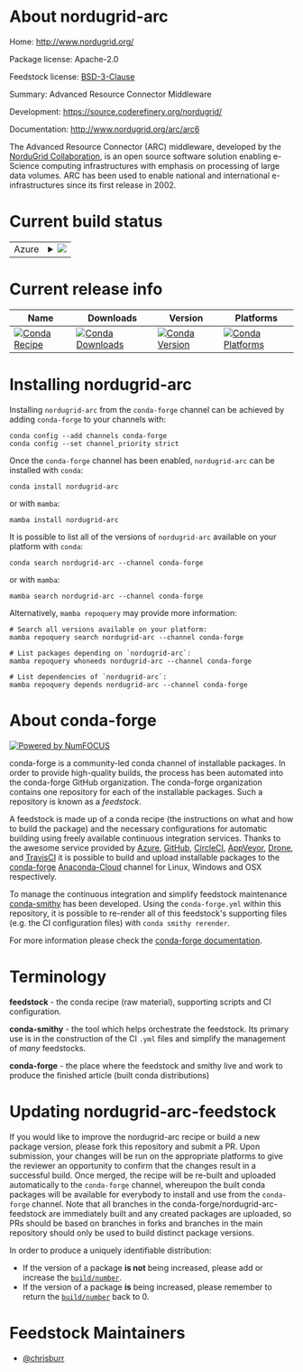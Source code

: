 About nordugrid-arc
===================

Home: http://www.nordugrid.org/

Package license: Apache-2.0

Feedstock license: [BSD-3-Clause](https://github.com/conda-forge/nordugrid-arc-feedstock/blob/main/LICENSE.txt)

Summary: Advanced Resource Connector Middleware

Development: https://source.coderefinery.org/nordugrid/

Documentation: http://www.nordugrid.org/arc/arc6

The Advanced Resource Connector (ARC) middleware, developed by the
[NorduGrid Collaboration](http://www.nordugrid.org>), is an open source software
solution enabling e-Science computing infrastructures with emphasis on
processing of large data volumes.
ARC has been used to enable national and international e-infrastructures
since its first release in 2002.


Current build status
====================


<table>
    
  <tr>
    <td>Azure</td>
    <td>
      <details>
        <summary>
          <a href="https://dev.azure.com/conda-forge/feedstock-builds/_build/latest?definitionId=10152&branchName=main">
            <img src="https://dev.azure.com/conda-forge/feedstock-builds/_apis/build/status/nordugrid-arc-feedstock?branchName=main">
          </a>
        </summary>
        <table>
          <thead><tr><th>Variant</th><th>Status</th></tr></thead>
          <tbody><tr>
              <td>linux_64_python3.10.____cpython</td>
              <td>
                <a href="https://dev.azure.com/conda-forge/feedstock-builds/_build/latest?definitionId=10152&branchName=main">
                  <img src="https://dev.azure.com/conda-forge/feedstock-builds/_apis/build/status/nordugrid-arc-feedstock?branchName=main&jobName=linux&configuration=linux_64_python3.10.____cpython" alt="variant">
                </a>
              </td>
            </tr><tr>
              <td>linux_64_python3.7.____cpython</td>
              <td>
                <a href="https://dev.azure.com/conda-forge/feedstock-builds/_build/latest?definitionId=10152&branchName=main">
                  <img src="https://dev.azure.com/conda-forge/feedstock-builds/_apis/build/status/nordugrid-arc-feedstock?branchName=main&jobName=linux&configuration=linux_64_python3.7.____cpython" alt="variant">
                </a>
              </td>
            </tr><tr>
              <td>linux_64_python3.8.____cpython</td>
              <td>
                <a href="https://dev.azure.com/conda-forge/feedstock-builds/_build/latest?definitionId=10152&branchName=main">
                  <img src="https://dev.azure.com/conda-forge/feedstock-builds/_apis/build/status/nordugrid-arc-feedstock?branchName=main&jobName=linux&configuration=linux_64_python3.8.____cpython" alt="variant">
                </a>
              </td>
            </tr><tr>
              <td>linux_64_python3.9.____cpython</td>
              <td>
                <a href="https://dev.azure.com/conda-forge/feedstock-builds/_build/latest?definitionId=10152&branchName=main">
                  <img src="https://dev.azure.com/conda-forge/feedstock-builds/_apis/build/status/nordugrid-arc-feedstock?branchName=main&jobName=linux&configuration=linux_64_python3.9.____cpython" alt="variant">
                </a>
              </td>
            </tr><tr>
              <td>linux_aarch64_python3.10.____cpython</td>
              <td>
                <a href="https://dev.azure.com/conda-forge/feedstock-builds/_build/latest?definitionId=10152&branchName=main">
                  <img src="https://dev.azure.com/conda-forge/feedstock-builds/_apis/build/status/nordugrid-arc-feedstock?branchName=main&jobName=linux&configuration=linux_aarch64_python3.10.____cpython" alt="variant">
                </a>
              </td>
            </tr><tr>
              <td>linux_aarch64_python3.7.____cpython</td>
              <td>
                <a href="https://dev.azure.com/conda-forge/feedstock-builds/_build/latest?definitionId=10152&branchName=main">
                  <img src="https://dev.azure.com/conda-forge/feedstock-builds/_apis/build/status/nordugrid-arc-feedstock?branchName=main&jobName=linux&configuration=linux_aarch64_python3.7.____cpython" alt="variant">
                </a>
              </td>
            </tr><tr>
              <td>linux_aarch64_python3.8.____cpython</td>
              <td>
                <a href="https://dev.azure.com/conda-forge/feedstock-builds/_build/latest?definitionId=10152&branchName=main">
                  <img src="https://dev.azure.com/conda-forge/feedstock-builds/_apis/build/status/nordugrid-arc-feedstock?branchName=main&jobName=linux&configuration=linux_aarch64_python3.8.____cpython" alt="variant">
                </a>
              </td>
            </tr><tr>
              <td>linux_aarch64_python3.9.____cpython</td>
              <td>
                <a href="https://dev.azure.com/conda-forge/feedstock-builds/_build/latest?definitionId=10152&branchName=main">
                  <img src="https://dev.azure.com/conda-forge/feedstock-builds/_apis/build/status/nordugrid-arc-feedstock?branchName=main&jobName=linux&configuration=linux_aarch64_python3.9.____cpython" alt="variant">
                </a>
              </td>
            </tr><tr>
              <td>linux_ppc64le_python3.10.____cpython</td>
              <td>
                <a href="https://dev.azure.com/conda-forge/feedstock-builds/_build/latest?definitionId=10152&branchName=main">
                  <img src="https://dev.azure.com/conda-forge/feedstock-builds/_apis/build/status/nordugrid-arc-feedstock?branchName=main&jobName=linux&configuration=linux_ppc64le_python3.10.____cpython" alt="variant">
                </a>
              </td>
            </tr><tr>
              <td>linux_ppc64le_python3.7.____cpython</td>
              <td>
                <a href="https://dev.azure.com/conda-forge/feedstock-builds/_build/latest?definitionId=10152&branchName=main">
                  <img src="https://dev.azure.com/conda-forge/feedstock-builds/_apis/build/status/nordugrid-arc-feedstock?branchName=main&jobName=linux&configuration=linux_ppc64le_python3.7.____cpython" alt="variant">
                </a>
              </td>
            </tr><tr>
              <td>linux_ppc64le_python3.8.____cpython</td>
              <td>
                <a href="https://dev.azure.com/conda-forge/feedstock-builds/_build/latest?definitionId=10152&branchName=main">
                  <img src="https://dev.azure.com/conda-forge/feedstock-builds/_apis/build/status/nordugrid-arc-feedstock?branchName=main&jobName=linux&configuration=linux_ppc64le_python3.8.____cpython" alt="variant">
                </a>
              </td>
            </tr><tr>
              <td>linux_ppc64le_python3.9.____cpython</td>
              <td>
                <a href="https://dev.azure.com/conda-forge/feedstock-builds/_build/latest?definitionId=10152&branchName=main">
                  <img src="https://dev.azure.com/conda-forge/feedstock-builds/_apis/build/status/nordugrid-arc-feedstock?branchName=main&jobName=linux&configuration=linux_ppc64le_python3.9.____cpython" alt="variant">
                </a>
              </td>
            </tr>
          </tbody>
        </table>
      </details>
    </td>
  </tr>
</table>

Current release info
====================

| Name | Downloads | Version | Platforms |
| --- | --- | --- | --- |
| [![Conda Recipe](https://img.shields.io/badge/recipe-nordugrid--arc-green.svg)](https://anaconda.org/conda-forge/nordugrid-arc) | [![Conda Downloads](https://img.shields.io/conda/dn/conda-forge/nordugrid-arc.svg)](https://anaconda.org/conda-forge/nordugrid-arc) | [![Conda Version](https://img.shields.io/conda/vn/conda-forge/nordugrid-arc.svg)](https://anaconda.org/conda-forge/nordugrid-arc) | [![Conda Platforms](https://img.shields.io/conda/pn/conda-forge/nordugrid-arc.svg)](https://anaconda.org/conda-forge/nordugrid-arc) |

Installing nordugrid-arc
========================

Installing `nordugrid-arc` from the `conda-forge` channel can be achieved by adding `conda-forge` to your channels with:

```
conda config --add channels conda-forge
conda config --set channel_priority strict
```

Once the `conda-forge` channel has been enabled, `nordugrid-arc` can be installed with `conda`:

```
conda install nordugrid-arc
```

or with `mamba`:

```
mamba install nordugrid-arc
```

It is possible to list all of the versions of `nordugrid-arc` available on your platform with `conda`:

```
conda search nordugrid-arc --channel conda-forge
```

or with `mamba`:

```
mamba search nordugrid-arc --channel conda-forge
```

Alternatively, `mamba repoquery` may provide more information:

```
# Search all versions available on your platform:
mamba repoquery search nordugrid-arc --channel conda-forge

# List packages depending on `nordugrid-arc`:
mamba repoquery whoneeds nordugrid-arc --channel conda-forge

# List dependencies of `nordugrid-arc`:
mamba repoquery depends nordugrid-arc --channel conda-forge
```


About conda-forge
=================

[![Powered by
NumFOCUS](https://img.shields.io/badge/powered%20by-NumFOCUS-orange.svg?style=flat&colorA=E1523D&colorB=007D8A)](https://numfocus.org)

conda-forge is a community-led conda channel of installable packages.
In order to provide high-quality builds, the process has been automated into the
conda-forge GitHub organization. The conda-forge organization contains one repository
for each of the installable packages. Such a repository is known as a *feedstock*.

A feedstock is made up of a conda recipe (the instructions on what and how to build
the package) and the necessary configurations for automatic building using freely
available continuous integration services. Thanks to the awesome service provided by
[Azure](https://azure.microsoft.com/en-us/services/devops/), [GitHub](https://github.com/),
[CircleCI](https://circleci.com/), [AppVeyor](https://www.appveyor.com/),
[Drone](https://cloud.drone.io/welcome), and [TravisCI](https://travis-ci.com/)
it is possible to build and upload installable packages to the
[conda-forge](https://anaconda.org/conda-forge) [Anaconda-Cloud](https://anaconda.org/)
channel for Linux, Windows and OSX respectively.

To manage the continuous integration and simplify feedstock maintenance
[conda-smithy](https://github.com/conda-forge/conda-smithy) has been developed.
Using the ``conda-forge.yml`` within this repository, it is possible to re-render all of
this feedstock's supporting files (e.g. the CI configuration files) with ``conda smithy rerender``.

For more information please check the [conda-forge documentation](https://conda-forge.org/docs/).

Terminology
===========

**feedstock** - the conda recipe (raw material), supporting scripts and CI configuration.

**conda-smithy** - the tool which helps orchestrate the feedstock.
                   Its primary use is in the construction of the CI ``.yml`` files
                   and simplify the management of *many* feedstocks.

**conda-forge** - the place where the feedstock and smithy live and work to
                  produce the finished article (built conda distributions)


Updating nordugrid-arc-feedstock
================================

If you would like to improve the nordugrid-arc recipe or build a new
package version, please fork this repository and submit a PR. Upon submission,
your changes will be run on the appropriate platforms to give the reviewer an
opportunity to confirm that the changes result in a successful build. Once
merged, the recipe will be re-built and uploaded automatically to the
`conda-forge` channel, whereupon the built conda packages will be available for
everybody to install and use from the `conda-forge` channel.
Note that all branches in the conda-forge/nordugrid-arc-feedstock are
immediately built and any created packages are uploaded, so PRs should be based
on branches in forks and branches in the main repository should only be used to
build distinct package versions.

In order to produce a uniquely identifiable distribution:
 * If the version of a package **is not** being increased, please add or increase
   the [``build/number``](https://docs.conda.io/projects/conda-build/en/latest/resources/define-metadata.html#build-number-and-string).
 * If the version of a package **is** being increased, please remember to return
   the [``build/number``](https://docs.conda.io/projects/conda-build/en/latest/resources/define-metadata.html#build-number-and-string)
   back to 0.

Feedstock Maintainers
=====================

* [@chrisburr](https://github.com/chrisburr/)

